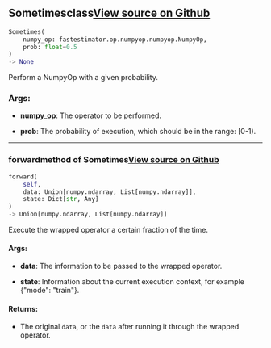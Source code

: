 ## Sometimes<span class="tag">class</span><a class="sourcelink" href=https://github.com/fastestimator/fastestimator/blob/r1.0/fastestimator/op/numpyop/meta/sometimes.py/#L22-L47>View source on Github</a>
```python
Sometimes(
	numpy_op: fastestimator.op.numpyop.numpyop.NumpyOp,
	prob: float=0.5
)
-> None
```
Perform a NumpyOp with a given probability.


<h3>Args:</h3>


* **numpy_op**: The operator to be performed.

* **prob**: The probability of execution, which should be in the range: [0-1).

---

### forward<span class="tag">method of Sometimes</span><a class="sourcelink" href=https://github.com/fastestimator/fastestimator/blob/r1.0/fastestimator/op/numpyop/meta/sometimes.py/#L34-L47>View source on Github</a>
```python
forward(
	self,
	data: Union[numpy.ndarray, List[numpy.ndarray]],
	state: Dict[str, Any]
)
-> Union[numpy.ndarray, List[numpy.ndarray]]
```
Execute the wrapped operator a certain fraction of the time.


<h4>Args:</h4>


* **data**: The information to be passed to the wrapped operator.

* **state**: Information about the current execution context, for example {"mode": "train"}. 

<h4>Returns:</h4>

<ul class="return-block"><li>    The original <code>data</code>, or the <code>data</code> after running it through the wrapped operator.</li></ul>

